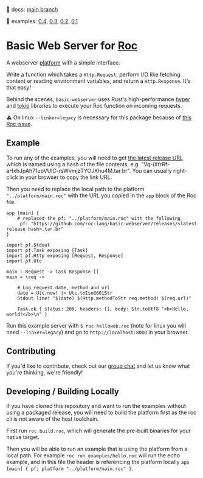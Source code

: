 :book: docs: [main branch](https://roc-lang.github.io/basic-webserver/)

:eyes: examples: [0.4](https://github.com/roc-lang/basic-webserver/tree/0.4.0/examples), [0.3](https://github.com/roc-lang/basic-webserver/tree/0.3.0/examples), [0.2](https://github.com/roc-lang/basic-webserver/tree/0.2.0/examples), [0.1](https://github.com/roc-lang/basic-webserver/tree/0.1/examples)

# Basic Web Server for [Roc](https://www.roc-lang.org/)

A webserver [platform](https://github.com/roc-lang/roc/wiki/Roc-concepts-explained#platform) with a simple interface.

Write a function which takes a `Http.Request`, perform I/O like fetching content or reading environment variables, and return a `Http.Response`. It's that easy!

Behind the scenes, `basic-webserver` uses Rust's high-performance [hyper](https://hyper.rs) and [tokio](https://tokio.rs) libraries to execute your Roc function on incoming requests.

:warning: On linux `--linker=legacy` is necessary for this package because of [this Roc issue](https://github.com/roc-lang/roc/issues/3609).

## Example

To run any of the examples, you will need to get [the latest release URL](https://github.com/roc-lang/basic-webserver/releases) which is named using a hash of the file contents, e.g. "Vq-iXfrRf-aHxhJpAh71uoVUlC-rsWvmjzTYOJKhu4M.tar.br". You can usually right-click in your browser to copy the link URL.

Then you need to replace the local path to the platform `"../platform/main.roc"` with the URL you copied in the `app` block of the Roc file.

```roc
app [main] {
    # replaced the pf: "../platform/main.roc" with the following
     pf: "https://github.com/roc-lang/basic-webserver/releases/<latest release hash>.tar.br"
}

import pf.Stdout
import pf.Task exposing [Task]
import pf.Http exposing [Request, Response]
import pf.Utc

main : Request -> Task Response []
main = \req ->

    # Log request date, method and url
    date = Utc.now! |> Utc.toIso8601Str
    Stdout.line! "$(date) $(Http.methodToStr req.method) $(req.url)"

    Task.ok { status: 200, headers: [], body: Str.toUtf8 "<b>Hello, world!</b>\n" }

```

Run this example server with `$ roc helloweb.roc` (note for linux you will need `--linker=legacy`) and go to `http://localhost:8000` in your browser.

## Contributing

If you'd like to contribute, check out our [group chat](https://roc.zulipchat.com) and let us know what you're thinking, we're friendly!

## Developing / Building Locally

If you have cloned this repository and want to run the examples without using a packaged release, you will need to build the platform first as the roc cli is not aware of the host toolchain.

First run `roc build.roc`, which will generate the pre-built binaries for your native target.

Then you will be able to run an example that is using the platform from a local path. For example `roc run examples/hello.roc` will run the echo example, and in this file the header is referencing the platform locally `app [main] { pf: platform "../platform/main.roc" }`.
